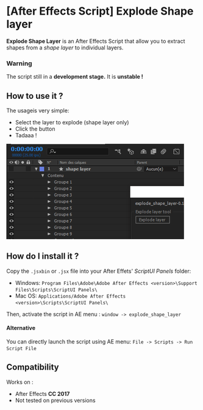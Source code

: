 # [After Effects Script] Explode Shape layer

__Explode Shape Layer__ is an After Effects Script that allow you to extract shapes from a _shape layer_ to individual layers.

### Warning
The script still in a __development stage.__ It is __unstable !__


## How to use it ?

The usageis very simple:
- Select the layer to explode (shape layer only)
- Click the button
- Tadaaa !

![Preview of the script](./script-exemple.gif)

## How do I install it ?

Copy the `.jsxbin` or `.jsx` file into your After Effets' _ScriptUI Panels_ folder:
- Windows: `Program Files\Adobe\Adobe After Effects <version>\Support Files\Scripts\ScriptUI Panels\`
- Mac OS: `Applications/Adobe After Effects <version>\Scripts\ScriptUI Panels\`

Then, activate the script in AE menu : `window -> explode_shape_layer`

#### Alternative

You can directly launch the script using AE menu: `File -> Scripts -> Run Script File`

## Compatibility
Works on :
- After Effects __CC 2017__
- Not tested on previous versions
